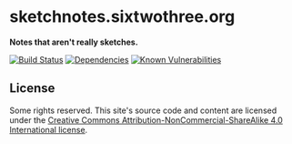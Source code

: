 # sketchnotes.sixtwothree.org

**Notes that aren't really sketches.**

[![Build Status](https://img.shields.io/travis/jgarber623/sketchnotes.sixtwothree.org/master.svg?style=flat-square)](https://travis-ci.com/jgarber623/sketchnotes.sixtwothree.org)
[![Dependencies](https://img.shields.io/depfu/jgarber623/sketchnotes.sixtwothree.org.svg?style=flat-square)](https://depfu.com/github/jgarber623/sketchnotes.sixtwothree.org)
[![Known Vulnerabilities](https://snyk.io/test/github/jgarber623/sketchnotes.sixtwothree.org/badge.svg?style=flat-square)](https://snyk.io/test/github/jgarber623/sketchnotes.sixtwothree.org)

## License

Some rights reserved. This site's source code and content are licensed under the [Creative Commons Attribution-NonCommercial-ShareAlike 4.0 International license](https://creativecommons.org/licenses/by-nc-sa/4.0/).
